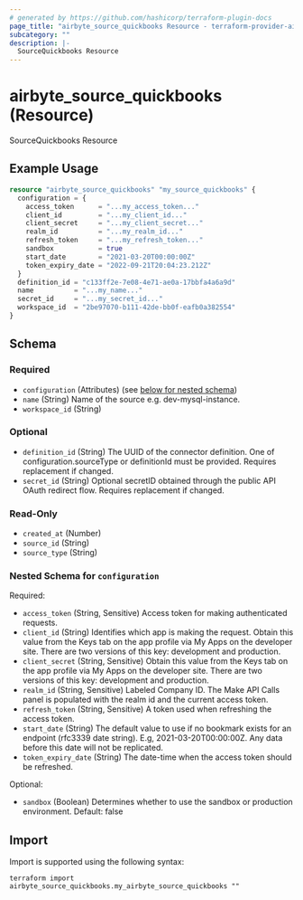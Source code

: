 ```yaml
---
# generated by https://github.com/hashicorp/terraform-plugin-docs
page_title: "airbyte_source_quickbooks Resource - terraform-provider-airbyte"
subcategory: ""
description: |-
  SourceQuickbooks Resource
---
```


# airbyte_source_quickbooks (Resource)

SourceQuickbooks Resource

## Example Usage

```terraform
resource "airbyte_source_quickbooks" "my_source_quickbooks" {
  configuration = {
    access_token      = "...my_access_token..."
    client_id         = "...my_client_id..."
    client_secret     = "...my_client_secret..."
    realm_id          = "...my_realm_id..."
    refresh_token     = "...my_refresh_token..."
    sandbox           = true
    start_date        = "2021-03-20T00:00:00Z"
    token_expiry_date = "2022-09-21T20:04:23.212Z"
  }
  definition_id = "c133ff2e-7e08-4e71-ae0a-17bbfa4a6a9d"
  name          = "...my_name..."
  secret_id     = "...my_secret_id..."
  workspace_id  = "2be97070-b111-42de-bb0f-eafb0a382554"
}
```

<!-- schema generated by tfplugindocs -->
## Schema

### Required

- `configuration` (Attributes) (see [below for nested schema](#nestedatt--configuration))
- `name` (String) Name of the source e.g. dev-mysql-instance.
- `workspace_id` (String)

### Optional

- `definition_id` (String) The UUID of the connector definition. One of configuration.sourceType or definitionId must be provided. Requires replacement if changed.
- `secret_id` (String) Optional secretID obtained through the public API OAuth redirect flow. Requires replacement if changed.

### Read-Only

- `created_at` (Number)
- `source_id` (String)
- `source_type` (String)

<a id="nestedatt--configuration"></a>
### Nested Schema for `configuration`

Required:

- `access_token` (String, Sensitive) Access token for making authenticated requests.
- `client_id` (String) Identifies which app is making the request. Obtain this value from the Keys tab on the app profile via My Apps on the developer site. There are two versions of this key: development and production.
- `client_secret` (String, Sensitive) Obtain this value from the Keys tab on the app profile via My Apps on the developer site. There are two versions of this key: development and production.
- `realm_id` (String, Sensitive) Labeled Company ID. The Make API Calls panel is populated with the realm id and the current access token.
- `refresh_token` (String, Sensitive) A token used when refreshing the access token.
- `start_date` (String) The default value to use if no bookmark exists for an endpoint (rfc3339 date string). E.g, 2021-03-20T00:00:00Z. Any data before this date will not be replicated.
- `token_expiry_date` (String) The date-time when the access token should be refreshed.

Optional:

- `sandbox` (Boolean) Determines whether to use the sandbox or production environment. Default: false

## Import

Import is supported using the following syntax:

```shell
terraform import airbyte_source_quickbooks.my_airbyte_source_quickbooks ""
```
